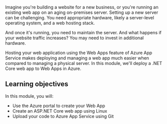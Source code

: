 Imagine you're building a website for a new business, or you're running an existing web app on an aging on-premises server. Setting up a new server can be challenging. You need appropriate hardware, likely a server-level operating system, and a web hosting stack.

And once it's running, you need to maintain the server. And what happens if your website traffic increases? You may need to invest in additional hardware.

Hosting your web application using the Web Apps feature of Azure App Service makes deploying and managing a web app much easier when compared to managing a physical server. In this module, we'll deploy a .NET Core web app to Web Apps in Azure.

## Learning objectives

In this module, you will:

- Use the Azure portal to create your Web App
- Create an ASP.NET Core web app using Linux
- Upload your code to Azure App Service using Git
